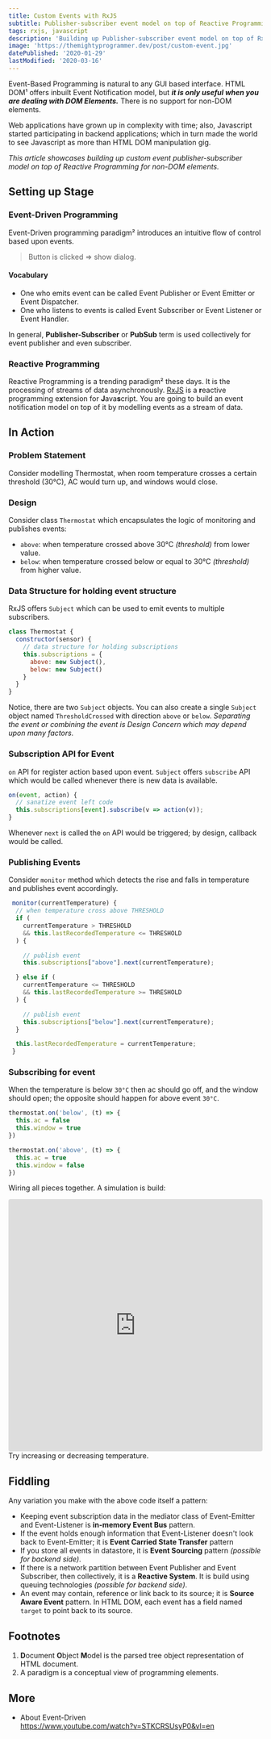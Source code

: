 ```yaml
---
title: Custom Events with RxJS
subtitle: Publisher-subscriber event model on top of Reactive Programming.
tags: rxjs, javascript
description: 'Building up Publisher-subscriber event model on top of RxJS.'
image: 'https://themightyprogrammer.dev/post/custom-event.jpg'
datePublished: '2020-01-29'
lastModified: '2020-03-16'
---
```


Event-Based Programming is natural to any GUI based interface. HTML DOM¹ offers inbuilt Event Notification model, but **_it is only useful when you are dealing with DOM Elements._** There is no support for non-DOM elements.

Web applications have grown up in complexity with time; also, Javascript started participating in backend applications; which in turn made the world to see Javascript as more than HTML DOM manipulation gig.

_This article showcases building up custom event publisher-subscriber model on top of Reactive Programming for non-DOM elements._

## Setting up Stage

### Event-Driven Programming

Event-Driven programming paradigm² introduces an intuitive flow of control based upon events.

> Button is clicked => show dialog.

#### Vocabulary

- One who emits event can be called Event Publisher or Event Emitter or Event Dispatcher.
- One who listens to events is called Event Subscriber or Event Listener or Event Handler.

In general, **Publisher-Subscriber** or **PubSub** term is used collectively for event publisher and even subscriber.

### Reactive Programming

Reactive Programming is a trending paradigm² these days. It is the processing of streams of data asynchronously.
[RxJS](https://rxjs-dev.firebaseapp.com/) is a <b>r</b>eactive programming e<b>x</b>tension for <b>J</b>ava<b>s</b>cript. You are going to build an event notification model on top of it by modelling events as a stream of data.

## In Action

### Problem Statement

Consider modelling Thermostat, when room temperature crosses a certain threshold (30°C), AC would turn up, and windows would close.

### Design

Consider class `Thermostat` which encapsulates the logic of monitoring and publishes events:

- `above`: when temperature crossed above 30°C _(threshold)_ from lower value.
- `below`: when temperature crossed below or equal to 30°C _(threshold)_ from higher value.

### Data Structure for holding event structure

RxJS offers `Subject` which can be used to emit events to multiple subscribers.

```js
class Thermostat {
  constructor(sensor) {
    // data structure for holding subscriptions
    this.subscriptions = {
      above: new Subject(),
      below: new Subject()
    }
  }
}
```

Notice, there are two `Subject` objects. You can also create a single `Subject` object named `ThresholdCrossed` with direction `above` or `below`. _Separating the event or combining the event is Design Concern which may depend upon many factors._

### Subscription API for Event

`on` API for register action based upon event. `Subject` offers `subscribe` API which would be called whenever there is new data is available.

```js
on(event, action) {
  // sanatize event left code
  this.subscriptions[event].subscribe(v => action(v));
}
```

Whenever `next` is called the `on` API would be triggered; by design, callback would be called.

### Publishing Events

Consider `monitor` method which detects the rise and falls in temperature and publishes event accordingly.

```js
 monitor(currentTemperature) {
  // when temperature cross above THRESHOLD
  if (
    currentTemperature > THRESHOLD
    && this.lastRecordedTemperature <= THRESHOLD
  ) {

    // publish event
    this.subscriptions["above"].next(currentTemperature);

  } else if (
    currentTemperature <= THRESHOLD
    && this.lastRecordedTemperature >= THRESHOLD
  ) {

    // publish event
    this.subscriptions["below"].next(currentTemperature);
  }

  this.lastRecordedTemperature = currentTemperature;
 }
```

### Subscribing for event 

When the temperature is below `30°C` then ac should go off, and the window should open; the opposite should happen for above event `30°C`.

```js
thermostat.on('below', (t) => {
  this.ac = false
  this.window = true
})

thermostat.on('above', (t) => {
  this.ac = true
  this.window = false
})
```

Wiring all pieces together. A simulation is build:

<iframe
     src="https://codesandbox.io/embed/custom-event-rxjs-ho0n5?fontsize=14&theme=light&view=preview"
     style="width:100%; height:500px; border:0; border-radius: 4px; overflow:hidden;"
     title="custom-event-rxjs"
     allow="geolocation; microphone; camera; midi; vr; accelerometer; gyroscope; payment; ambient-light-sensor; encrypted-media; usb"
     sandbox="allow-modals allow-forms allow-popups allow-scripts allow-same-origin"
   ></iframe>
<figcaption>Try increasing or decreasing temperature.</figcaption>

## Fiddling

Any variation you make with the above code itself a pattern:

- Keeping event subscription data in the mediator class of Event-Emitter and Event-Listener is **in-memory Event Bus** pattern.
- If the event holds enough information that Event-Listener doesn't look back to Event-Emitter; it is **Event Carried State Transfer** pattern
- If you store all events in datastore, it is **Event Sourcing** pattern _(possible for backend side)_.
- If there is a network partition between Event Publisher and Event Subscriber, then collectively, it is a **Reactive System**. It is build using queuing technologies _(possible for backend side)_.
- An event may contain, reference or link back to its source; it is **Source Aware Event** pattern. In HTML DOM, each event has a field named `target` to point back to its source.

## Footnotes

1. <b>D</b>ocument <b>O</b>bject <b>M</b>odel is the parsed tree object representation of HTML document.
2. A paradigm is a conceptual view of programming elements.

## More

- About Event-Driven  
  https://www.youtube.com/watch?v=STKCRSUsyP0&vl=en
